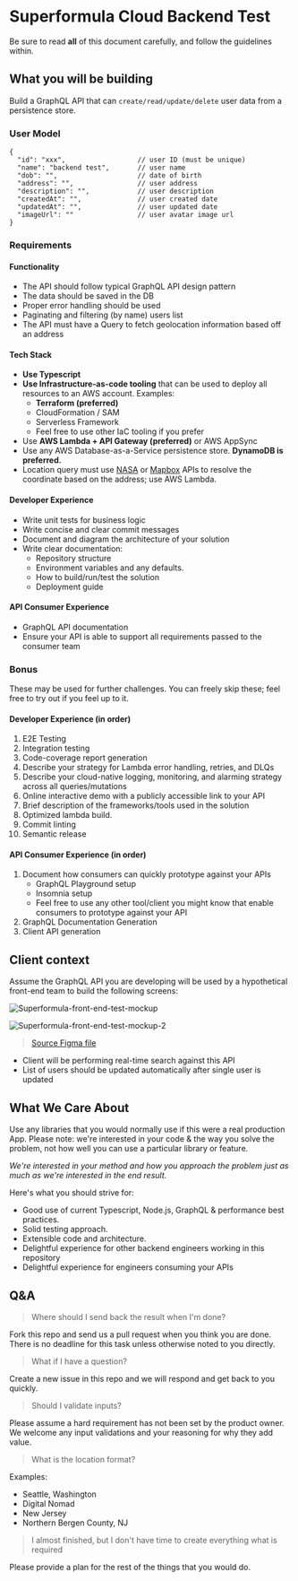 # Superformula Cloud Backend Test

Be sure to read **all** of this document carefully, and follow the guidelines within.

## What you will be building

Build a GraphQL API that can `create/read/update/delete` user data from a persistence store.

### User Model

```
{
  "id": "xxx",                  // user ID (must be unique)
  "name": "backend test",       // user name
  "dob": "",                    // date of birth
  "address": "",                // user address
  "description": "",            // user description
  "createdAt": "",              // user created date
  "updatedAt": "",              // user updated date
  "imageUrl": ""                // user avatar image url
}
```

### Requirements

#### Functionality

- The API should follow typical GraphQL API design pattern
- The data should be saved in the DB
- Proper error handling should be used
- Paginating and filtering (by name) users list
- The API must have a Query to fetch geolocation information based off an address

#### Tech Stack
  - **Use Typescript**
  - **Use Infrastructure-as-code tooling** that can be used to deploy all resources to an AWS account. Examples:
    - **Terraform (preferred)**
    - CloudFormation / SAM
    - Serverless Framework
    - Feel free to use other IaC tooling if you prefer
  - Use **AWS Lambda + API Gateway (preferred)** or AWS AppSync
  - Use any AWS Database-as-a-Service persistence store. **DynamoDB is preferred.**
  - Location query must use [NASA](https://api.nasa.gov/api.html) or [Mapbox](https://www.mapbox.com/api-documentation/) APIs to resolve the coordinate based on the address; use AWS Lambda.

#### Developer Experience 
- Write unit tests for business logic
- Write concise and clear commit messages
- Document and diagram the architecture of your solution
- Write clear documentation:
    - Repository structure
    - Environment variables and any defaults.
    - How to build/run/test the solution
    - Deployment guide
    
#### API Consumer Experience
- GraphQL API documentation
- Ensure your API is able to support all requirements passed to the consumer team

### Bonus

These may be used for further challenges. You can freely skip these; feel free to try out if you feel up to it.

#### Developer Experience (in order)

1. E2E Testing
1. Integration testing
1. Code-coverage report generation
1. Describe your strategy for Lambda error handling, retries, and DLQs
1. Describe your cloud-native logging, monitoring, and alarming strategy across all queries/mutations
1. Online interactive demo with a publicly accessible link to your API
1. Brief description of the frameworks/tools used in the solution
1. Optimized lambda build.
1. Commit linting
1. Semantic release


#### API Consumer Experience (in order)

1. Document how consumers can quickly prototype against your APIs
    - GraphQL Playground setup
    - Insomnia setup
    - Feel free to use any other tool/client you might know that enable consumers to prototype against your API
1. GraphQL Documentation Generation
1. Client API generation


## Client context

Assume the GraphQL API you are developing will be used by a hypothetical front-end team to build the following screens:

![Superformula-front-end-test-mockup](./mockup1.png)

![Superformula-front-end-test-mockup-2](./mockup2.png)

> [Source Figma file](https://www.figma.com/file/hd7EgdTxJs2fpTzzSKlNxo/Superformula-full-stack-test)

- Client will be performing real-time search against this API
- List of users should be updated automatically after single user is updated

## What We Care About

Use any libraries that you would normally use if this were a real production App. Please note: we're interested in your code & the way you solve the problem, not how well you can use a particular library or feature.

_We're interested in your method and how you approach the problem just as much as we're interested in the end result._

Here's what you should strive for:

- Good use of current Typescript, Node.js, GraphQL & performance best practices.
- Solid testing approach.
- Extensible code and architecture.
- Delightful experience for other backend engineers working in this repository
- Delightful experience for engineers consuming your APIs

## Q&A
> Where should I send back the result when I'm done?

Fork this repo and send us a pull request when you think you are done. There is no deadline for this task unless otherwise noted to you directly.

> What if I have a question?

Create a new issue in this repo and we will respond and get back to you quickly.

> Should I validate inputs?

Please assume a hard requirement has not been set by the product owner. We welcome any input validations and your reasoning for why they add value.

> What is the location format?

Examples:
- Seattle, Washington
- Digital Nomad
- New Jersey
- Northern Bergen County, NJ

> I almost finished, but I don't have time to create everything what is required

Please provide a plan for the rest of the things that you would do.
